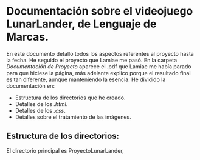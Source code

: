 # Documentación sobre el videojuego LunarLander, de Lenguaje de Marcas.
En este documento detallo todos los aspectos referentes al proyecto hasta la fecha. He seguido el proyecto que Lamiae me pasó.
En la carpeta _Documentación de Proyecto_ aparece el .pdf que Lamiae me había parado para que hiciese la página, más adelante explico porque el resultado final es tan diferente, aunque manteniendo la esencia. He dividido la documentación en:

* Estructura de los directorios que he creado.
* Detalles de los _.html_.
* Detalles de los _.css_.
* Detalles sobre el tratamiento de las imágenes.

## Estructura de los directorios:
El directorio principal es ProyectoLunarLander,
